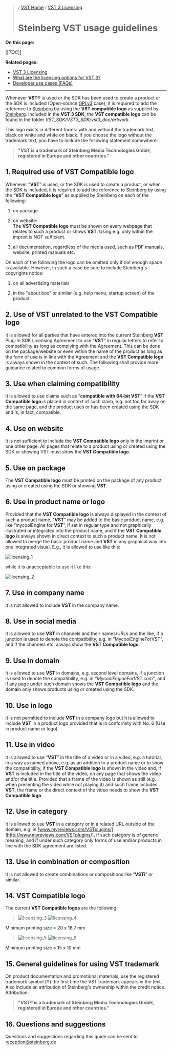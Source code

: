 >/ [VST Home](../) / [VST 3 Licensing](Index.md)
>
># Steinberg VST usage guidelines

**On this page:**

[[_TOC_]]

**Related pages:**

- [VST 3 Licensing](Index.md)
- [What are the licensing options for VST 3?](What+are+the+licensing+options.md)
- [Developer use cases (FAQs)](Developer+use+cases.md)

---

Whenever **VST**® is used or the SDK has been used to create a product or the SDK is included (Open-source [GPLv3](https://www.gnu.org/licenses/gpl-3.0.en.html) case), it is required to add the reference to [Steinberg](https://www.steinberg.net/) by using the **VST compatible logo** as supplied by [Steinberg](https://www.steinberg.net/). Included in the **VST 3 SDK**, the **VST compatible logo** can be found in the folder *VST_SDK/VST3_SDK/vst3_doc/artwork*.

This logo exists in different forms: with and without the trademark text, black on white and white on black. If you choose the logo without the trademark text, you have to include the following statement somewhere:

>**"VST is a trademark of Steinberg Media Technologies GmbH, registered in Europe and other countries."**

## 1. Required use of VST Compatible logo

Whenever “**VST**” is used, or the SDK is used to create a product, or when the SDK is included, it is required to add the reference to Steinberg by using the “**VST Compatible logo**” as supplied by Steinberg on each of the following:

1. on package

2. on website:\
The **VST Compatible logo** must be shown on every webpage that relates to such a product or shows **VST**. Using e.g. only within the imprint is NOT sufficient.

3. all documentation, regardless of the media used, such as PDF manuals, website, printed manuals etc.

On each of the following the logo can be omitted only if not enough space is available. However, in such a case be sure to include Steinberg's copyrights notice:

1. on all advertising materials

2. in the "about box" or similar (e.g. help menu, startup screen) of the product.

## 2. Use of VST unrelated to the VST Compatible logo

It is allowed for all parties that have entered into the current Steinberg **VST** Plug-in SDK Licensing Agreement to use “**VST**” in regular letters to refer to compatibility as long as complying with the Agreement. This can be done on the package/website or even within the name of the product as long as the form of use is in line with the Agreement and the **VST Compatible logo** is always shown in the context of such. The following shall provide more guidance related to common forms of usage.

## 3. Use when claiming compatibility

It is allowed to use claims such as “**compatible with 64-bit VST**” if the **VST Compatible logo** is placed in context of such claim, e.g. not too far away on the same page, and the product uses or has been created using the SDK and is, in fact, compatible.

## 4. Use on website

It is not sufficient to include the **VST Compatible logo** only in the imprint or one other page. All pages that relate to a product using or created using the SDK or showing VST must show the **VST Compatible logo**.

## 5. Use on package

The **VST Compatible logo** must be printed on the package of any product using or created using the SDK or showing **VST**.

## 6. Use in product name or logo

Provided that the **VST Compatible logo** is always displayed in the context of such a product name, “**VST**” may be added to the basic product name, e.g. like “mycoolEngine for **VST**”, if set in regular type and not graphically illustrated or integrated into the product name, and if the **VST Compatible logo** is always shown in direct context to such a product name. It is not allowed to merge the basic product name and **VST** in any graphical way into one integrated visual. E.g., it is allowed to use like this:

![licensing_1](../../resources/licensing_1.png)

while it is unacceptable to use it like this:

![licensing_2](../../resources/licensing_2.png)

## 7. Use in company name

It is not allowed to include **VST** in the company name.

## 8. Use in social media

It is allowed to use **VST** in channels and their names/URLs and the like, if a junction is used to denote the compatibility, e.g. in “MycoolEngineForVST”, and if the channels etc. always show the **VST Compatible logo**.

## 9. Use in domain

It is allowed to use **VST** in domains, e.g. second level domains, if a junction is used to denote the compatibility, e.g. in *“MycoolEngineForVST.com”*, and if any page under such domain shows the **VST Compatible logo** and the domain only shows products using or created using the SDK.

## 10. Use in logo

It is not permitted to include **VST** in a company logo but it is allowed to include **VST** in a product logo provided that is in conformity with No. 6 (Use in product name or logo).

## 11. Use in video

It is allowed to use “**VST**” in the title of a video or in a video, e.g. a tutorial, in a way as named above, e.g. as an addition to a product name or to show the compatibility, if the **VST Compatible logo** is shown in the video and, if **VST** is included in the title of the video, on any page that shows the video and/or the title. Provided that a frame of the video is shown as still (e.g. when presenting the video while not playing it) and such frame includes **VST**, the frame or the direct context of the video needs to show the **VST Compatible logo**.

## 12. Use in category

It is allowed to use **VST** in a category or in a related URL outside of the domain, e.g. in [www.myreviews.com/VSTplugins/](http://www.myreviews.com/VSTplugins/), if such category is of generic meaning, and if under such category only forms of use and/or products in line with the SDK agreement are listed.

## 13. Use in combination or composition

It is not allowed to create combinations or compositions like “**VSTi**” or similar.

## 14. VST Compatible logo

The current **VST Compatible logos** are the following:

>![licensing_3](../../resources/licensing_3.png)
>![licensing_4](../../resources/licensing_4.png)

Minimum printing size = 20 x 18,7 mm

>![licensing_5](../../resources/licensing_5.png)
>![licensing_6](../../resources/licensing_6.png)

Minimum printing size = 15 x 10 mm

## 15. General guidelines for using VST trademark

On product documentation and promotional materials, use the registered trademark symbol (®) the first time the VST trademark appears in the text. Also include an attribution of Steinberg's ownership within the credit notice.
Attribution:

>**"VST® is a trademark of Steinberg Media Technologies GmbH, registered in Europe and other countries."**

## 16. Questions and suggestions

Questions and suggestions regarding this guide can be sent to [reception@steinberg.de](mailto:reception@steinberg.de)
